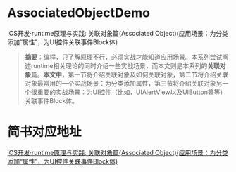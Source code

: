 # AssociatedObjectDemo
iOS开发·runtime原理与实践: 关联对象篇(Associated Object)(应用场景：为分类添加“属性”，为UI控件关联事件Block体)

> **摘要**：编程，只了解原理不行，必须实战才能知道应用场景。本系列尝试阐述runtime相关理论的同时介绍一些实战场景，而本文则是本系列的**关联对象**篇。**本文中**，第一节将介绍关联对象及如何关联对象，第二节将介绍关联对象最常用的一个实战场景：为分类添加属性，第三节将介绍关联对象另一个很重要的实战场景：为UI控件（比如，UIAlertView以及UIButton等等）关联事件Block体。

# 简书对应地址

[iOS开发·runtime原理与实践: 关联对象篇(Associated Object)(应用场景：为分类添加“属性”，为UI控件关联事件Block体)](https://www.jianshu.com/p/916aef6f7ab1)
